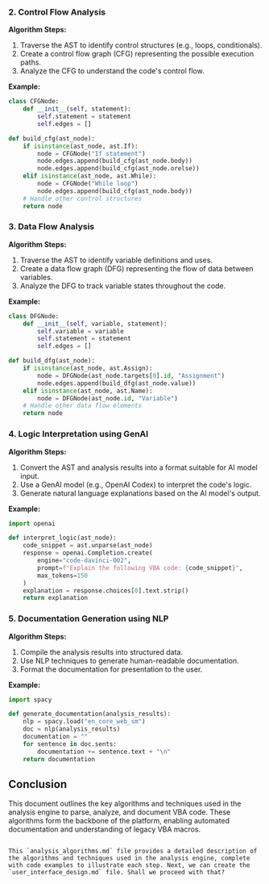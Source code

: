 

### 2. Control Flow Analysis
**Algorithm Steps:**
1. Traverse the AST to identify control structures (e.g., loops, conditionals).
2. Create a control flow graph (CFG) representing the possible execution paths.
3. Analyze the CFG to understand the code's control flow.

**Example:**
```python
class CFGNode:
    def __init__(self, statement):
        self.statement = statement
        self.edges = []

def build_cfg(ast_node):
    if isinstance(ast_node, ast.If):
        node = CFGNode("If statement")
        node.edges.append(build_cfg(ast_node.body))
        node.edges.append(build_cfg(ast_node.orelse))
    elif isinstance(ast_node, ast.While):
        node = CFGNode("While loop")
        node.edges.append(build_cfg(ast_node.body))
    # Handle other control structures
    return node
```

### 3. Data Flow Analysis
**Algorithm Steps:**
1. Traverse the AST to identify variable definitions and uses.
2. Create a data flow graph (DFG) representing the flow of data between variables.
3. Analyze the DFG to track variable states throughout the code.

**Example:**
```python
class DFGNode:
    def __init__(self, variable, statement):
        self.variable = variable
        self.statement = statement
        self.edges = []

def build_dfg(ast_node):
    if isinstance(ast_node, ast.Assign):
        node = DFGNode(ast_node.targets[0].id, "Assignment")
        node.edges.append(build_dfg(ast_node.value))
    elif isinstance(ast_node, ast.Name):
        node = DFGNode(ast_node.id, "Variable")
    # Handle other data flow elements
    return node
```

### 4. Logic Interpretation using GenAI
**Algorithm Steps:**
1. Convert the AST and analysis results into a format suitable for AI model input.
2. Use a GenAI model (e.g., OpenAI Codex) to interpret the code's logic.
3. Generate natural language explanations based on the AI model's output.

**Example:**
```python
import openai

def interpret_logic(ast_node):
    code_snippet = ast.unparse(ast_node)
    response = openai.Completion.create(
        engine="code-davinci-002",
        prompt=f"Explain the following VBA code: {code_snippet}",
        max_tokens=150
    )
    explanation = response.choices[0].text.strip()
    return explanation
```

### 5. Documentation Generation using NLP
**Algorithm Steps:**
1. Compile the analysis results into structured data.
2. Use NLP techniques to generate human-readable documentation.
3. Format the documentation for presentation to the user.

**Example:**
```python
import spacy

def generate_documentation(analysis_results):
    nlp = spacy.load("en_core_web_sm")
    doc = nlp(analysis_results)
    documentation = ""
    for sentence in doc.sents:
        documentation += sentence.text + "\n"
    return documentation
```

## Conclusion
This document outlines the key algorithms and techniques used in the analysis engine to parse, analyze, and document VBA code. These algorithms form the backbone of the platform, enabling automated documentation and understanding of legacy VBA macros.
```

This `analysis_algorithms.md` file provides a detailed description of the algorithms and techniques used in the analysis engine, complete with code examples to illustrate each step. Next, we can create the `user_interface_design.md` file. Shall we proceed with that?
